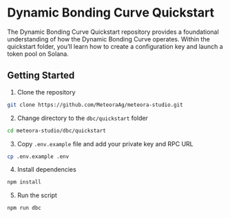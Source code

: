 # Dynamic Bonding Curve Quickstart

The Dynamic Bonding Curve Quickstart repository provides a foundational understanding of how the Dynamic Bonding Curve operates. Within the quickstart folder, you’ll learn how to create a configuration key and launch a token pool on Solana.

## Getting Started

1. Clone the repository

```bash
git clone https://github.com/MeteoraAg/meteora-studio.git
```

2. Change directory to the `dbc/quickstart` folder

```bash
cd meteora-studio/dbc/quickstart
```

3. Copy `.env.example` file and add your private key and RPC URL

```bash
cp .env.example .env
```

4. Install dependencies

```bash
npm install
```

5. Run the script

```bash
npm run dbc
```
